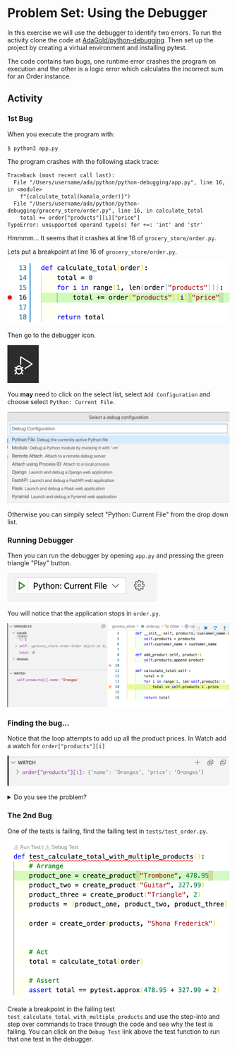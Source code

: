 # Problem Set: Using the Debugger

In this exercise we will use the debugger to identify two errors.  To run the activity clone the code at [AdaGold/python-debugging](https://github.com/AdaGold/python-debugging).  Then set up the project by creating a virtual environment and installing pytest.

The code contains two bugs, one runtime error crashes the program on execution and the other is a logic error which calculates the incorrect sum for an Order instance.  

## Activity

### 1st Bug

When you execute the program with:

`$ python3 app.py`

The program crashes with the following stack trace:

```
Traceback (most recent call last):
  File "/Users/username/ada/python/python-debugging/app.py", line 16, in <module>
    f"{calculate_total(kamala_order)}")
  File "/Users/username/ada/python/python-debugging/grocery_store/order.py", line 16, in calculate_total
    total += order["products"][i]["price"]
TypeError: unsupported operand type(s) for +=: 'int' and 'str'
```

Hmmmm... It seems that it crashes at line 16 of `grocery_store/order.py`.

Lets put a breakpoint at line 16 of `grocery_store/order.py`.

![Visual of a breakpoint in order.py at line 16](../assets/vs-code-debugger/order-py-breakpoint.png)

Then go to the debugger icon.

![Debugger Icon](../assets/vs-code-debugger/debugger-icon.png)

You **may** need to click on the select list, select `Add Configuration` and choose select `Python: Current File`.

![select debug current python file](../assets/vs-code-debugger/debug-current-python-file.png)

Otherwise you can simpily select "Python: Current File" from the drop down list.  

### Running Debugger

Then you can run the debugger by opening `app.py` and pressing the green triangle "Play" button.

![Debugger Play Button](../assets/vs-code-debugger/start-debugger.png)

You will notice that the application stops in `order.py`.

![Running Debugger](../assets/vs-code-debugger/running-debugger.png)

### Finding the bug...

Notice that the loop attempts to add up all the product prices.  In Watch add a watch for `order["products"][i]`

![Adding a watch on a product](../assets/vs-code-debugger/watch-price.png)


<details style="max-width: 700px; margin: auto;">
  <summary>
    Do you see the problem?
  </summary>

  The price for the products gets set in `product.py`, see if you can find the error, fix it, and then re-run the debugger.  Does it crash now?  If you need add another breakpoint to `product.py` in the `create_product` function and step through the program.
</details>

  

### The 2nd Bug

One of the tests is failing, find the failing test in `tests/test_order.py`.  

![Failing test](../assets/vs-code-debugger/exercise-failing-test.png)

Create a breakpoint in the failing test `test_calculate_total_with_multiple_products` and use the step-into and step over commands to trace through the code and see why the test is failing.  You can click on the `Debug Test` link above the test function to run that one test in the debugger.


